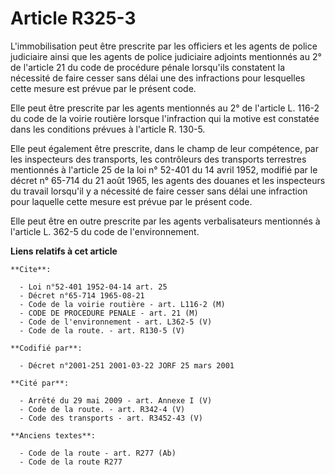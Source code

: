 # Article R325-3

L'immobilisation peut être prescrite par les officiers et les agents de police judiciaire ainsi que les agents de police
judiciaire adjoints mentionnés au 2° de l'article 21 du code de procédure pénale lorsqu'ils constatent la nécessité de faire
cesser sans délai une des infractions pour lesquelles cette mesure est prévue par le présent code.

Elle peut être prescrite par les agents mentionnés au 2° de l'article L. 116-2 du code de la voirie routière lorsque
l'infraction qui la motive est constatée dans les conditions prévues à l'article R. 130-5.

Elle peut également être prescrite, dans le champ de leur compétence, par les inspecteurs des transports, les contrôleurs des
transports terrestres mentionnés à l'article 25 de la loi n° 52-401 du 14 avril 1952, modifié par le décret n° 65-714 du 21
août 1965, les agents des douanes et les inspecteurs du travail lorsqu'il y a nécessité de faire cesser sans délai une
infraction pour laquelle cette mesure est prévue par le présent code.

Elle peut être en outre prescrite par les agents verbalisateurs mentionnés à l'article L. 362-5 du code de l'environnement.

**Liens relatifs à cet article**

	**Cite**:

	  - Loi n°52-401 1952-04-14 art. 25
	  - Décret n°65-714 1965-08-21
	  - Code de la voirie routière - art. L116-2 (M)
	  - CODE DE PROCEDURE PENALE - art. 21 (M)
	  - Code de l'environnement - art. L362-5 (V)
	  - Code de la route. - art. R130-5 (V)

	**Codifié par**:

	  - Décret n°2001-251 2001-03-22 JORF 25 mars 2001

	**Cité par**:

	  - Arrêté du 29 mai 2009 - art. Annexe I (V)
	  - Code de la route. - art. R342-4 (V)
	  - Code des transports - art. R3452-43 (V)

	**Anciens textes**:

	  - Code de la route - art. R277 (Ab)
	  - Code de la route R277
